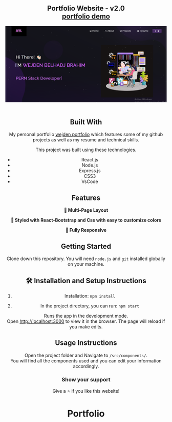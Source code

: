 <h2 align="center">
  Portfolio Website - v2.0<br/>
  <a href="https://belhadjbrahim-wejden.github.io/Portfolio/" target="_blank">portfolio demo</a>
</h2>
<div align="center">
  <img alt="Demo" src="src/Assets/demo.PNG" />
</div>

<br/>

<center>


## Built With

My personal portfolio <a href="https://belhadjbrahim-wejden.github.io/Portfolio/" target="_blank">wejden portfolio</a> which features some of my github projects as well as my resume and technical skills.<br/>

This project was built using these technologies.

- React.js
- Node.js
- Express.js
- CSS3
- VsCode

## Features

**📖 Multi-Page Layout**

**🎨 Styled with React-Bootstrap and Css with easy to customize colors**

**📱 Fully Responsive**

## Getting Started

Clone down this repository. You will need `node.js` and `git` installed globally on your machine.

## 🛠 Installation and Setup Instructions

1. Installation: `npm install`

2. In the project directory, you can run: `npm start`

Runs the app in the development mode.\
Open [http://localhost:3000](http://localhost:3000) to view it in the browser.
The page will reload if you make edits.

## Usage Instructions

Open the project folder and Navigate to `/src/components/`. <br/>
You will find all the components used and you can edit your information accordingly.

### Show your support

Give a ⭐ if you like this website!
# Portfolio

